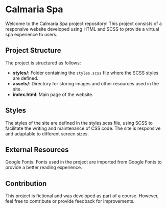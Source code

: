 # Calmaria Spa

Welcome to the Calmaria Spa project repository! This project consists of a responsive website developed using HTML and SCSS to provide a virtual spa experience to users.

## Project Structure

The project is structured as follows:

- **styles/**: Folder containing the `styles.scss` file where the SCSS styles are defined.
- **assets/**: Directory for storing images and other resources used in the site.
- **index.html**: Main page of the website.

## Styles
The styles of the site are defined in the styles.scss file, using SCSS to facilitate the writing and maintenance of CSS code. The site is responsive and adaptable to different screen sizes.

## External Resources
Google Fonts: Fonts used in the project are imported from Google Fonts to provide a better reading experience.

## Contribution
This project is fictional and was developed as part of a course. However, feel free to contribute or provide feedback for improvements.

